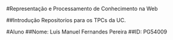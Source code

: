   #Representação e Processamento de Conhecimento na Web
  
  ##Introdução
  Repositorios para os TPCs da UC.

  #Aluno
  ##Nome: Luís Manuel Fernandes Pereira
  ##ID: PG54009
